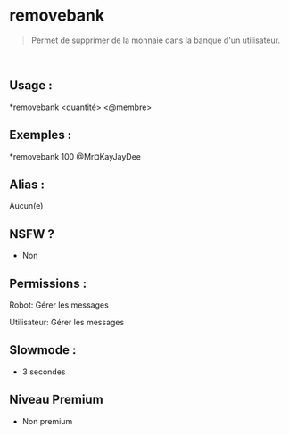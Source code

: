 # removebank

> Permet de supprimer de la monnaie dans la banque d'un utilisateur.

<br>

## Usage :

*removebank <quantité> <@membre>

## Exemples :

*removebank 100 @Mr¤KayJayDee

## Alias :

Aucun(e)

## NSFW ?

- Non

## Permissions :

Robot: Gérer les messages
<br>

Utilisateur: Gérer les messages

## Slowmode :

- 3 secondes

## Niveau Premium

- Non premium